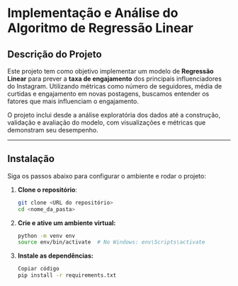 # Implementação e Análise do Algoritmo de Regressão Linear

## Descrição do Projeto
Este projeto tem como objetivo implementar um modelo de **Regressão Linear** para prever a **taxa de engajamento** dos principais influenciadores do Instagram. Utilizando métricas como número de seguidores, média de curtidas e engajamento em novas postagens, buscamos entender os fatores que mais influenciam o engajamento.

O projeto inclui desde a análise exploratória dos dados até a construção, validação e avaliação do modelo, com visualizações e métricas que demonstram seu desempenho.

---

## Instalação
Siga os passos abaixo para configurar o ambiente e rodar o projeto:

1. **Clone o repositório**:
   ```bash
   git clone <URL do repositório>
   cd <nome_da_pasta>

2. **Crie e ative um ambiente virtual:** 

    ```bash
    python -m venv env
    source env/bin/activate  # No Windows: env\Scripts\activate

3. **Instale as dependências:**

    ```bash
    Copiar código
    pip install -r requirements.txt
